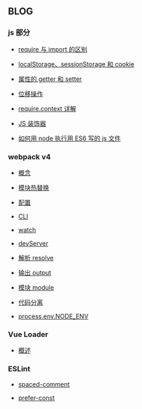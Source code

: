 ## BLOG

### js 部分

- [require 与 import 的区别](./js-part/require-or-import.md)

- [localStorage、sessionStorage 和 cookie](./js-part/localStorage-sessionStorage.md)

- [属性的 getter 和 setter](./js-part/getter-setter.md)

- [位移操作](./js-part/shift.md)

- [require.context 详解](./js-part/require-context.md)

- [JS 装饰器](./js-part/decorators.md)

- [如何用 node 执行用 ES6 写的 js 文件](./js-part/node-es6.md)

<!-- - [箭头函数]() -->

<!-- - [generator]() -->

<!-- - [@babel/plugin-transform-runtime 详解]() -->

### webpack v4

- [概念](./webpack/concept.md)

- [模块热替换](./webpack/hot-module.md)

- [配置](./webpack/configuration.md)

- [CLI](./webpack/cli.md)

- [watch](./webpack/watch.md)

- [devServer](./webpack/devServer.md)

- [解析 resolve](./webpack/resolve.md)

- [输出 output](./webpack/output.md)

- [模块 module](./webpack/module.md)

- [代码分离](./webpack/bundle.md)

- [process.env.NODE_ENV](./webpack/node-env.md)

<!-- - [HtmlWebpackPlugin]() -->

### Vue Loader

- [概述](./vue-loader/overview.md)

### ESLint

- [spaced-comment](./ESLint/space-comment.md)

- [prefer-const](./ESLint/prefer-const.md)

<!-- ### 其他 -->
